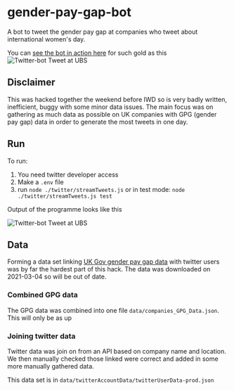 # gender-pay-gap-bot

A bot to tweet the gender pay gap at companies who tweet about international women's day.

You can [see the bot in action here](https://twitter.com/PayGapApp) for such gold as this
![Twitter-bot Tweet at UBS](https://github.com/alifensome/gender-pay-gap-bot/blob/main/ubs.jpeg?raw=true)

## Disclaimer
This was hacked together the weekend before IWD so is very badly written, inefficient,  buggy with some minor data issues. The main focus was on gathering as much data as possible on UK companies with GPG (gender pay gap) data in order to generate the most tweets in one day.

## Run
 To run:
1. You need twitter developer access 
1. Make a `.env` file
1. run `node ./twitter/streamTweets.js` or in test mode: `node ./twitter/streamTweets.js test`

Output of the programme looks like this 

![Twitter-bot Tweet at UBS](https://github.com/alifensome/gender-pay-gap-bot/blob/main/terminal.jpeg?raw=true)

## Data
Forming a data set linking [UK Gov gender pay gap data](https://gender-pay-gap.service.gov.uk/viewing/download) with twitter users was by far the hardest part of this hack. The data was downloaded on 2021-03-04 so will be out of date.
### Combined GPG data
The GPG data was combined into one file `data/companies_GPG_Data.json`. This will only be as up

### Joining twitter data
Twitter data was join on from an API based on company name and location. We then manually checked those linked were correct and added in some more manually gathered data.

This data set is in `data/twitterAccountData/twitterUserData-prod.json`

